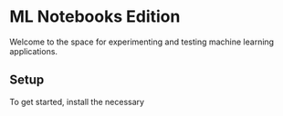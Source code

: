 ML Notebooks Edition
==========================

Welcome to the space for experimenting and testing machine learning applications.

Setup
-----

To get started, install the necessary